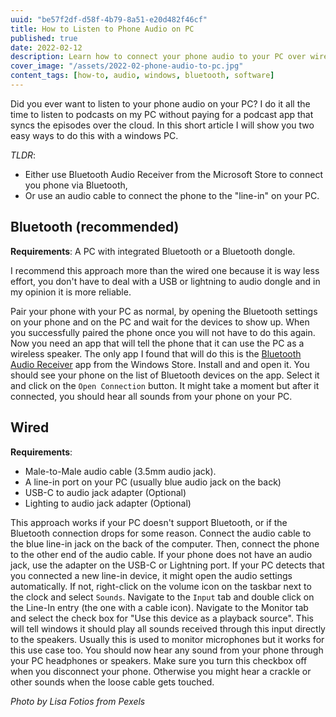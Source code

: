 ```yaml
---
uuid: "be57f2df-d58f-4b79-8a51-e20d482f46cf"
title: How to Listen to Phone Audio on PC
published: true
date: 2022-02-12
description: Learn how to connect your phone audio to your PC over wire or Bluetooth.
cover_image: "/assets/2022-02-phone-audio-to-pc.jpg"
content_tags: [how-to, audio, windows, bluetooth, software]
---
```


Did you ever want to listen to your phone audio on your PC? I do it all the time to listen to podcasts on my PC without paying for a podcast app that syncs the episodes over the cloud. In this short article I will show you two easy ways to do this with a windows PC.

_TLDR_:

- Either use Bluetooth Audio Receiver from the Microsoft Store to connect you phone via Bluetooth,
- Or use an audio cable to connect the phone to the "line-in" on your PC.

## Bluetooth (recommended)

**Requirements**: A PC with integrated Bluetooth or a Bluetooth dongle.

I recommend this approach more than the wired one because it is way less effort, you don't have to deal with a USB or lightning to audio dongle and in my opinion it is more reliable.

Pair your phone with your PC as normal, by opening the Bluetooth settings on your phone and on the PC and wait for the devices to show up. When you successfully paired the phone once you will not have to do this again. Now you need an app that will tell the phone that it can use the PC as a wireless speaker. The only app I found that will do this is the [Bluetooth Audio Receiver](https://www.microsoft.com/de-de/p/bluetooth-audio-receiver/9n9wclwdqs5j) app from the Windows Store. Install and and open it. You should see your phone on the list of Bluetooth devices on the app. Select it and click on the `Open Connection` button. It might take a moment but after it connected, you should hear all sounds from your phone on your PC.

## Wired

**Requirements**:

- Male-to-Male audio cable (3.5mm audio jack).
- A line-in port on your PC (usually blue audio jack on the back)
- USB-C to audio jack adapter (Optional)
- Lighting to audio jack adapter (Optional)

This approach works if your PC doesn't support Bluetooth, or if the Bluetooth connection drops for some reason. Connect the audio cable to the blue line-in jack on the back of the computer. Then, connect the phone to the other end of the audio cable. If your phone does not have an audio jack, use the adapter on the USB-C or Lightning port. If your PC detects that you connected a new line-in device, it might open the audio settings automatically. If not, right-click on the volume icon on the taskbar next to the clock and select `Sounds`. Navigate to the `Input` tab and double click on the Line-In entry (the one with a cable icon). Navigate to the Monitor tab and select the check box for "Use this device as a playback source". This will tell windows it should play all sounds received through this input directly to the speakers. Usually this is used to monitor microphones but it works for this use case too. You should now hear any sound from your phone through your PC headphones or speakers. Make sure you turn this checkbox off when you disconnect your phone. Otherwise you might hear a crackle or other sounds when the loose cable gets touched.

_Photo by Lisa Fotios from Pexels_
